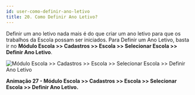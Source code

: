 ```yaml
---
id: user-como-definir-ano-letivo
title: 20. Como Definir Ano Letivo?
---
```


<div class="textoJustificado">

Definir um ano letivo nada mais é do que criar um ano letivo para que os trabalhos da Escola possam ser iniciados.
Para Definir um Ano Letivo, basta ir no **Módulo Escola >> Cadastros >> Escola >> Selecionar Escola >> Definir Ano Letivo**.

</div>

![Módulo Escola >> Cadastros >> Escola >> Selecionar Escola >> Definir Ano Letivo](../img/user-docs/definir_ano_letivo.gif)

<div class="divNotaCentralizadaGif"> 

**Animação 27 - Módulo Escola >> Cadastros >> Escola >> Selecionar Escola >> Definir Ano Letivo.**

</div>


